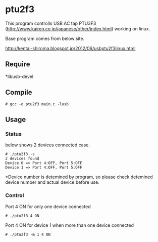 # ptu2f3

This program controlls USB AC tap PTU3F3 (http://www.kairen.co.jp/japanese/other/index.html)
working on linux.

Base program comes from below site.

http://kentai-shiroma.blogspot.jp/2012/06/usbptu2f3linux.html

## Require
*libusb-devel

## Compile

```
# gcc -o ptu2f3 main.c -lusb
```

## Usage

### Status
below shows 2 devices connected case.

```
# ./ptu2f3 -s
2 devices found
Device 0 => Port 4:OFF, Port 5:OFF
Device 1 => Port 4:OFF, Port 5:OFF
```
*Device number is detemined by program, so please check detemined device number and actual device before use.

### Control

Port 4 ON for only one device connected

```
# ./ptu2f3 4 ON
```

Port 4 ON for device 1 when more than one device connected

```
# ./ptu2f3 -m 1 4 ON
```
